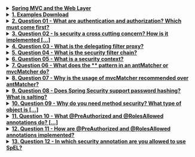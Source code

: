 
<details>
   <summary><b><u>  Spring MVC and the Web Layer
</u></b></summary>

--------------
</details>
<details>
   <summary><b><u>  1. Examples Download
</u></b></summary>

--------------
</details>
<details>
   <summary><b><u>  2. Question 01 - What are authentication and authorization? Which must come first?
</u></b></summary>

--------------
</details>
<details>
   <summary><b><u>  3. Question 02 - Is security a cross cutting concern? How is it implemented [...]
</u></b></summary>

--------------
</details>
<details>
   <summary><b><u>  4. Question 03 - What is the delegating filter proxy?
</u></b></summary>

--------------
</details>
<details>
   <summary><b><u>  5. Question 04 - What is the security filter chain?
</u></b></summary>

--------------
</details>
<details>
   <summary><b><u>  6. Question 05 - What is a security context?
</u></b></summary>

--------------
</details>
<details>
   <summary><b><u>  7. Question 06 - What does the ** pattern in an antMatcher or mvcMatcher do?
</u></b></summary>

--------------
</details>
<details>
   <summary><b><u>  8. Question 07 - Why is the usage of mvcMatcher recommended over antMatcher?
</u></b></summary>

--------------
</details>
<details>
   <summary><b><u>  9. Question 08 - Does Spring Security support password hashing? What is salting?
</u></b></summary>

--------------
</details>
<details>
   <summary><b><u>  10. Question 09 - Why do you need method security? What type of object is [...]
</u></b></summary>

--------------
</details>
<details>
   <summary><b><u>  11. Question 10 - What @PreAuthorized and @RolesAllowed annotations do? [...]
</u></b></summary>

--------------
</details>
<details>
   <summary><b><u>  12. Question 11 - How are @PreAuthorized and @RolesAllowed annotations implemented?
</u></b></summary>

--------------
</details>
<details>
   <summary><b><u>  13. Question 12 - In which security annotation are you allowed to use SpEL?</u></b></summary>

--------------
</details>
